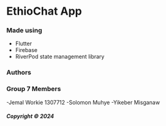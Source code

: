 # EthioChat App

### Made using

- Flutter
- Firebase
- RiverPod state management library

### Authors
### Group 7 Members
-Jemal Workie 1307712
-Solomon Muhye
-Yikeber Misganaw

##### Copyright &copy; 2024
